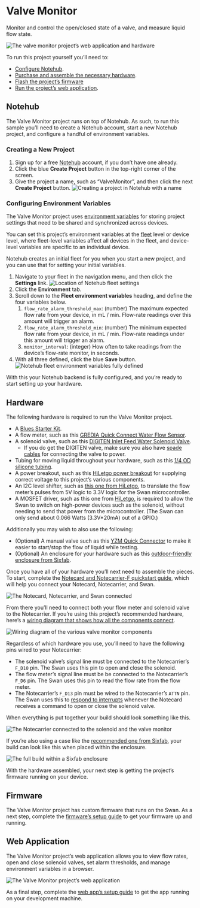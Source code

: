 # Valve Monitor

Monitor and control the open/closed state of a valve, and measure liquid flow state.

![The valve monitor project’s web application and hardware](../app-banners/09-banner.png)

To run this project yourself you’ll need to:

* [Configure Notehub](#notehub).
* [Purchase and assemble the necessary hardware](#hardware).
* [Flash the project’s firmware](#firmware)
* [Run the project’s web application](#web-application).

## Notehub

The Valve Monitor project runs on top of Notehub. As such, to run this sample
you’ll need to create a Notehub account, start a new Notehub project, and configure
a handful of environment variables.

### Creating a New Project

1. Sign up for a free [Notehub](https://notehub.io) account, if you don’t have one
already.
1. Click the blue **Create Project** button in the top-right corner of the screen.
1. Give the project a name, such as “ValveMonitor”, and then click the next
**Create Project** button.
![Creating a project in Notehub with a name](images/notehub-create-project.png)

### Configuring Environment Variables

The Valve Monitor project uses [environment variables](https://dev.blues.io/guides-and-tutorials/notecard-guides/understanding-environment-variables/)
for storing project settings that need to be shared and synchronized across
devices.

You can set this project’s environment variables at the [fleet](https://dev.blues.io/reference/glossary/#fleet)
level or device level, where fleet-level variables affect all devices in the
fleet, and device-level variables are specific to an individual device.

Notehub creates an initial fleet for you when you start a new project, and you
can use that for setting your initial variables.

1. Navigate to your fleet in the navigation menu, and then click the **Settings**
link.
![Location of Notehub fleet settings](images/notehub-fleet-settings.png)
1. Click the **Environment** tab.
1. Scroll down to the **Fleet environment variables** heading, and define the
four variables below.
    1. `flow_rate_alarm_threshold_max`: (number) The maximum expected flow rate
    from your device, in mL / min. Flow-rate readings over this amount will trigger
    an alarm.
    1. `flow_rate_alarm_threshold_min`: (number) The minimum expected flow rate
    from your device, in mL / min. Flow-rate readings under this amount will trigger
    an alarm.
    1. `monitor_interval`: (integer) How often to take readings from the device’s
    flow-rate monitor, in seconds.
1. With all three defined, click the blue **Save** button.
![Notehub fleet environment variables fully defined](images/notehub-env-vars-defined.png)

With this your Notehub backend is fully configured, and you’re ready to start
setting up your hardware.

## Hardware

The following hardware is required to run the Valve Monitor project.

* A [Blues Starter Kit](https://shop.blues.io/collections/blues-starter-kits).
* A flow meter, such as this [GREDIA Quick Connect Water Flow Sensor](https://www.amazon.com/dp/B07RD4JXLY/ref=cm_sw_r_api_i_652XGBZAS7RN06BSSHRT_0).
* A solenoid valve, such as this [DIGITEN Inlet Feed Water Solenoid Valve](https://www.amazon.com/dp/B016MP1HX0/ref=cm_sw_r_api_i_6PW0RXB6569QB10RY51V_0).
  * If you do get the DIGITEN valve, make sure you also have [spade cables](https://www.amazon.com/dp/B08F784R9W/ref=cm_sw_r_api_i_3GMNPATKY77AAC247J9S_0)
  for connecting the valve to power.
* Tubing for moving liquid throughout your hardware, such as this
[1/4 OD silicone tubing](https://www.amazon.com/dp/B09H4RNGGG/ref=cm_sw_r_api_i_H171CC4D2EDPPM23X8A4_0?th=1).
* A power breakout, such as this [HiLetgo power breakout](https://www.amazon.com/dp/B07X9SQKL6/ref=cm_sw_r_api_i_5JYD92FH343E04VKPMR5_0)
for supplying correct voltage to this project’s various components.
* An I2C level shifter, such as [this one from HiLetgo](https://www.amazon.com/dp/B07F7W91LC/ref=cm_sw_r_api_i_FZPJ7VRY2329ARNQ3W22_0), to
translate the flow meter’s pulses from 5V logic to 3.3V logic for the Swan
microcontroller.
* A MOSFET driver, such as this one from [HiLetgo](https://www.amazon.com/dp/B01I1J14MO/ref=cm_sw_r_api_i_8YRY25Q7R9HGV1ZPHERP_0),
is required to allow the Swan to switch on high-power devices such as the
solenoid, without needing to send that power from the microcontroller. (The
Swan can only send about 0.066 Watts (3.3V*20mA) out of a GPIO.)

Additionally you may wish to also use the following:

* (Optional) A manual valve such as this [YZM Quick Connector](https://www.amazon.com/dp/B077H2JWSZ/ref=cm_sw_r_api_i_38J4S2VWFKAZBVEA8GCM_0)
to make it easier to start/stop the flow of liquid while testing.
* (Optional) An enclosure for your hardware such as this
[outdoor-friendly enclosure from Sixfab](https://sixfab.com/product/raspberry-pi-ip54-outdoor-iot-project-enclosure/).

Once you have all of your hardware you’ll next need to assemble the pieces.
To start, complete the [Notecard and Notecarrier-F quickstart guide](https://dev.blues.io/quickstart/notecard-quickstart/notecard-and-notecarrier-f/), which will help
you connect your Notecard, Notecarrier, and Swan.

![The Notecard, Notecarrier, and Swan connected](images/notecard-and-notecarrier.jpg)

From there you’ll need to connect both your flow meter and solenoid valve
to the Notecarrier. If you’re using this project’s recommended hardware, here’s a [wiring diagram that shows how all the components connect](https://miro.com/app/board/uXjVPL8v4hE=/).

![Wiring diagram of the various valve monitor components](images/valve-app-wiring-diagram.png)

Regardless of which hardware you use, you’ll need to have the following pins
wired to your Notecarrier:

* The solenoid valve’s signal line must be connected to the Notecarrier’s `F_D10`
pin. The Swan uses this pin to open and close the solenoid.
* The flow meter’s signal line must be be connected to the Notecarrier’s `F_D6`
pin. The Swan uses this pin to read the flow rate from the flow meter.
* The Notecarrier’s `F_D13` pin must be wired to the Notecarrier’s `ATTN` pin. The
Swan uses this to [respond to interrupts](https://dev.blues.io/guides-and-tutorials/notecard-guides/attention-pin-guide/)
whenever the Notecard receives a command to open or close the solenoid valve.

When everything is put together your build should look something like this.

![The Notecarrier connected to the solenoid and the valve monitor](images/full-build-no-case.jpg)

If you’re also using a case like the [recommended one from Sixfab](https://sixfab.com/product/raspberry-pi-ip54-outdoor-iot-project-enclosure/),
your build can look like this when placed within the enclosure.

![The full build within a Sixfab enclosure](images/full-build-in-case.jpg)

With the hardware assembled, your next step is getting the project’s firmware running on
your device.

## Firmware

The Valve Monitor project has custom firmware that runs on the Swan. As a next step,
complete the [firmware’s setup guide](firmware/) to get your firmware up and running.

## Web Application

The Valve Monitor project’s web application allows you to view flow rates, open and
close solenoid valves, set alarm thresholds, and manage environment variables in a
browser.

![The Valve Monitor project’s web application](images/web-app.png)

As a final step, complete the [web app’s setup guide](web-app/) to get the app running
on your development machine.
